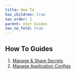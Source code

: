 ```yaml
---
title: How To
has_children: true
nav_order: 1
parent: User Guides
nav_no_fold: true
---
```


## How To Guides

1. [Manage & Share Secrets](/docs/user-guides/how-to/share-secrets.html)
1. [Manage Application Configs](/docs/user-guides/how-to/manage-application-configs.html)